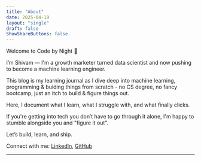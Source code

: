```yaml
---
title: "About"
date: 2025-04-19
layout: "single"
draft: false
ShowShareButtons: false
---
```


Welcome to Code by Night 👋

I’m Shivam — I'm a growth marketer turned data scientist and now pushing to become a machine learning engineer.

This blog is my learning journal as I dive deep into machine learning, programming & buiding things from scratch - no CS degree, no fancy bootcamp, just an itch to build & figure things out.

Here, I document what I learn, what I struggle with, and what finally clicks.

If you're getting into tech you don’t have to go through it alone, I'm happy to stumble alongside you and "figure it out".

Let’s build, learn, and ship.

Connect with me: [LinkedIn](https://www.linkedin.com/in/shivamchhuneja), [GitHub](https://github.com/shivamchhuneja)

---
